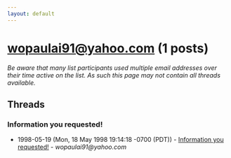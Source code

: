 ```yaml
---
layout: default
---
```


# wopaulai91@yahoo.com (1 posts)

_Be aware that many list participants used multiple email addresses over their time active on the list. As such this page may not contain all threads available._

## Threads

### Information  you  requested!
+ 1998-05-19 (Mon, 18 May 1998 19:14:18 -0700 (PDT)) - [Information  you  requested!](/archive/1998/05/eed3e7d3cacb1007dd16e127124387d7acb31d00570af086b786266d1d006aa5) - _wopaulai91@yahoo.com_

